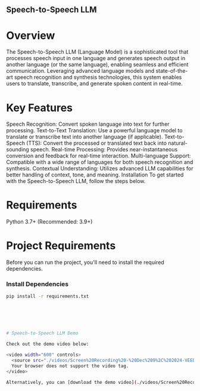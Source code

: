 ## Speech-to-Speech LLM
# Overview
The Speech-to-Speech LLM (Language Model) is a sophisticated tool that processes speech input in one language and generates speech output in another language (or the same language), enabling seamless and efficient communication. Leveraging advanced language models and state-of-the-art speech recognition and synthesis technologies, this system enables users to translate, transcribe, and generate spoken content in real-time.

# Key Features
Speech Recognition: Convert spoken language into text for further processing.
Text-to-Text Translation: Use a powerful language model to translate or transcribe text into another language (if applicable).
Text-to-Speech (TTS): Convert the processed or translated text back into natural-sounding speech.
Real-time Processing: Provides near-instantaneous conversion and feedback for real-time interaction.
Multi-language Support: Compatible with a wide range of languages for both speech recognition and synthesis.
Contextual Understanding: Utilizes advanced LLM capabilities for better handling of context, tone, and meaning.
Installation
To get started with the Speech-to-Speech LLM, follow the steps below.

# Requirements
Python 3.7+ (Recommended: 3.9+)
# Project Requirements

Before you can run the project, you'll need to install the required dependencies.
### Install Dependencies
```bash
pip install -r requirements.txt






# Speech-to-Speech LLM Demo

Check out the demo video below:

<video width="600" controls>
  <source src="./videos/Screen%20Recording%20-%20Dec%209%2C%202024-VEED.mp4" type="video/mp4">
  Your browser does not support the video tag.
</video>

Alternatively, you can [download the demo video](./videos/Screen%20Recording%20-%20Dec%209%2C%202024-VEED.mp4).

